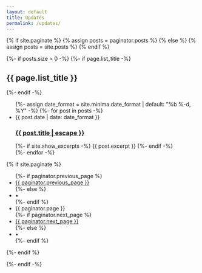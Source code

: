 ```yaml
---
layout: default
title: Updates
permalink: /updates/
---
```


{% if site.paginate %}
{% assign posts = paginator.posts %}
{% else %}
{% assign posts = site.posts %}
{% endif %}


{%- if posts.size > 0 -%}
{%- if page.list_title -%}
  <h2 class="post-list-heading">{{ page.list_title }}</h2>
{%- endif -%}
<ul class="post-list">
  {%- assign date_format = site.minima.date_format | default: "%b %-d, %Y" -%}
  {%- for post in posts -%}
  <li>
    <span class="post-meta">{{ post.date | date: date_format }}</span>
    <h3>
      <a class="post-link" href="{{ post.url | relative_url }}">
        {{ post.title | escape }}
      </a>
    </h3>
    {%- if site.show_excerpts -%}
      {{ post.excerpt }}
    {%- endif -%}
  </li>
  {%- endfor -%}
</ul>

{% if site.paginate %}
  <div class="pager">
    <ul class="pagination">
    {%- if paginator.previous_page %}
      <li><a href="{{ paginator.previous_page_path | relative_url }}" class="previous-page">{{ paginator.previous_page }}</a></li>
    {%- else %}
      <li><div class="pager-edge">•</div></li>
    {%- endif %}
      <li><div class="current-page">{{ paginator.page }}</div></li>
    {%- if paginator.next_page %}
      <li><a href="{{ paginator.next_page_path | relative_url }}" class="next-page">{{ paginator.next_page }}</a></li>
    {%- else %}
      <li><div class="pager-edge">•</div></li>
    {%- endif %}
    </ul>
  </div>
{%- endif %}

{%- endif -%}